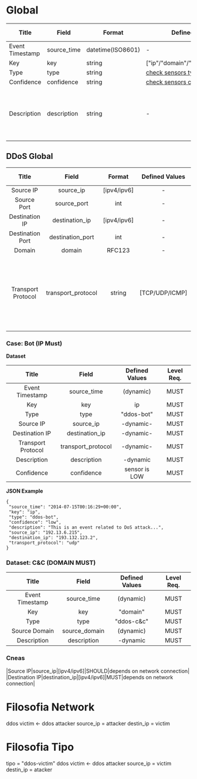 # Global

|Title|Field|Format|Defined Values|Level Req.|Example|Description|
|---|---|---|---|---|---|-----------|
|Event Timestamp|source_time|datetime(ISO8601)|-|MUST|2014-07-15T00:16:29+00:00||
|Key|key|string|["ip"/"domain"/"url"/"email"/"uri"]|MUST|domain|....|
|Type|type|string|[check sensors type values](http://nowhere.com)|MUST|malicious-website|....|
|Confidence|confidence|string|[check sensors confidence values](http://nowhere.com)|MUST|TBD|....|
|Description|description|string|-|MUST|-|Free text characterising the report and should be used for human readable|

## DDoS Global
|Title|Field|Format|Defined Values|Level Req.|Example|Description|
|:---:|:---:|:---:|:---:|:---:|:---:|:-----------:|
|Source IP|source_ip|[ipv4/ipv6]|-|SHOULD|193.136.2.192|-|
|Source Port|source_port|int|-|SHOULD|4234|-|
|Destination IP|destination_ip|[ipv4/ipv6]|-|SHOULD|193.136.100.192|-|
|Destination Port|destination_port|int|-|SHOULD|53|-|
|Domain|domain|RFC123|-|SHOULD|www.botfree.eu|-|
|Transport Protocol|transport_protocol|string|[TCP/UDP/ICMP]|MUST|udp|This field is used to give ifnroamtion about the attack for example attack by UDP Flooding...|

### Case: Bot (IP Must)

**Dataset**

|Title|Field|Defined Values|Level Req.|
|:---:|:---:|:---:|:---:|
|Event Timestamp|source_time|(dynamic)|MUST|
|Key|key|ip|MUST|
|Type|type|"ddos-bot"|MUST|
|Source IP|source_ip|-dynamic-|MUST|
|Destination IP|destination_ip|-dynamic-|MUST|
|Transport Protocol|transport_protocol|-dynamic-|MUST|
|Description|description|-dynamic|MUST|
|Confidence|confidence|sensor is LOW|MUST|

**JSON Example**
```
{
 "source_time": "2014-07-15T00:16:29+00:00",
 "key": "ip",
 "type": "ddos-bot",
 "confidence": "low",
 "description": "This is an event related to DoS attack...",
 "source_ip": "192.13.6.215",
 "destination_ip": "193.132.123.2",
 "transport_protocol": "udp"
}
```


### Dataset: C&C (DOMAIN MUST)
|Title|Field|Defined Values|Level Req.|
|:---:|:---:|:---:|:---:|
|Event Timestamp|source_time|(dynamic)|MUST|
|Key|key|"domain"|MUST|
|Type|type|"ddos-c&c"|MUST|
|Source Domain|source_domain|(dynamic)|MUST|
|Description|description|-dynamic|MUST|

### Cneas
|Source IP|source_ip|[ipv4/ipv6]|SHOULD|depends on network connection|
|Destination IP|destination_ip|[ipv4/ipv6]|MUST|depends on network connection|

Filosofia Network
===========
ddos victim <- ddos attacker
source_ip = attacker
destin_ip = victim  


Filosofia Tipo
===========
tipo = "ddos-victim"
ddos victim <- ddos attacker
source_ip = victim
destin_ip = atacker  
